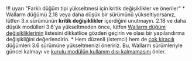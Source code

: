 !!! uyarı "Farklı düğüm tipi yükseltmesi için kritik değişiklikler ve öneriler"
    * Wallarm düğümü 2.18 veya daha düşük bir sürümünü yükseltiyorsanız, lütfen 3.x sürümünün **kritik değişiklikler** içerdiğini unutmayın. 2.18 ve daha düşük modülleri 3.6'ya yükseltmeden önce, lütfen [Wallarm düğüm değişikliklerinin](older-versions/what-is-new.md) listesini dikkatlice gözden geçirin ve olası bir yapılandırma değişikliğini değerlendirin.
    * Hem düzenli (istemci) hem de [çok kiracılı](../installation/multi-tenant/overview.md) düğümleri 3.6 sürümüne yükseltmenizi öneririz. Bu, Wallarm sürümleriyle güncel kalmayı ve [kurulu modülün kullanım dışı kalmamasını](versioning-policy.md#version-support) önler.